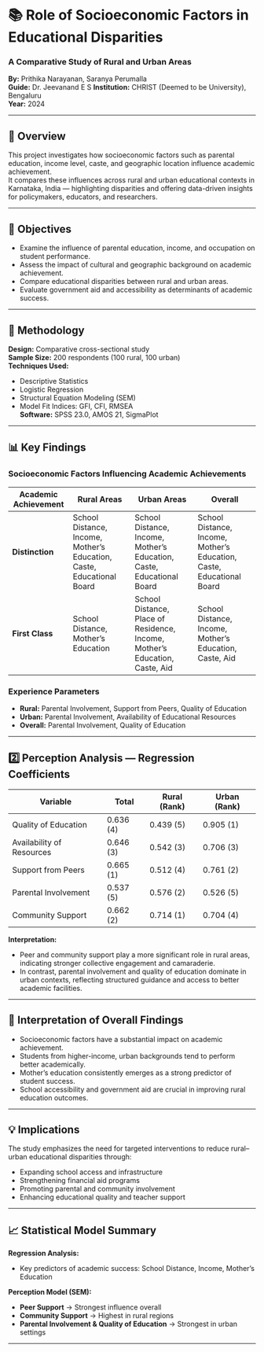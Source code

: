 # 📚 Role of Socioeconomic Factors in Educational Disparities  
### A Comparative Study of Rural and Urban Areas  
**By:** Prithika Narayanan, Saranya Perumalla  
**Guide:** Dr. Jeevanand E S
**Institution:** CHRIST (Deemed to be University), Bengaluru  
**Year:** 2024  

---

## 🧩 Overview  
This project investigates how socioeconomic factors such as parental education, income level, caste, and geographic location influence academic achievement.  
It compares these influences across rural and urban educational contexts in Karnataka, India — highlighting disparities and offering data-driven insights for policymakers, educators, and researchers.

---

## 🎯 Objectives  
- Examine the influence of parental education, income, and occupation on student performance.  
- Assess the impact of cultural and geographic background on academic achievement.  
- Compare educational disparities between rural and urban areas.  
- Evaluate government aid and accessibility as determinants of academic success.

---

## 🧠 Methodology  
**Design:** Comparative cross-sectional study  
**Sample Size:** 200 respondents (100 rural, 100 urban)  
**Techniques Used:**  
- Descriptive Statistics  
- Logistic Regression  
- Structural Equation Modeling (SEM)  
- Model Fit Indices: GFI, CFI, RMSEA  
**Software:** SPSS 23.0, AMOS 21, SigmaPlot

---

## 📊 Key Findings  

### Socioeconomic Factors Influencing Academic Achievements  

| Academic Achievement | Rural Areas | Urban Areas | Overall |
|----------------------|-------------|-------------|---------|
| **Distinction**      | School Distance, Income, Mother’s Education, Caste, Educational Board | School Distance, Income, Mother’s Education, Caste, Educational Board | School Distance, Income, Mother’s Education, Caste, Educational Board |
| **First Class**      | School Distance, Mother’s Education | School Distance, Place of Residence, Income, Mother’s Education, Caste, Aid | School Distance, Income, Mother’s Education, Caste, Aid |

### Experience Parameters  
- **Rural:** Parental Involvement, Support from Peers, Quality of Education  
- **Urban:** Parental Involvement, Availability of Educational Resources  
- **Overall:** Parental Involvement, Quality of Education

---

## 2️⃣ Perception Analysis — Regression Coefficients  

| Variable                     | Total     | Rural (Rank) | Urban (Rank) |
|-----------------------------|-----------|--------------|--------------|
| Quality of Education        | 0.636 (4) | 0.439 (5)    | 0.905 (1)    |
| Availability of Resources   | 0.646 (3) | 0.542 (3)    | 0.706 (3)    |
| Support from Peers          | 0.665 (1) | 0.512 (4)    | 0.761 (2)    |
| Parental Involvement        | 0.537 (5) | 0.576 (2)    | 0.526 (5)    |
| Community Support           | 0.662 (2) | 0.714 (1)    | 0.704 (4)    |

**Interpretation:**  
- Peer and community support play a more significant role in rural areas, indicating stronger collective engagement and camaraderie.  
- In contrast, parental involvement and quality of education dominate in urban contexts, reflecting structured guidance and access to better academic facilities.

---

## 🧠 Interpretation of Overall Findings  
- Socioeconomic factors have a substantial impact on academic achievement.  
- Students from higher-income, urban backgrounds tend to perform better academically.  
- Mother’s education consistently emerges as a strong predictor of student success.  
- School accessibility and government aid are crucial in improving rural education outcomes.

---

## 💡 Implications  
The study emphasizes the need for targeted interventions to reduce rural–urban educational disparities through:  
- Expanding school access and infrastructure  
- Strengthening financial aid programs  
- Promoting parental and community involvement  
- Enhancing educational quality and teacher support

---

## 📈 Statistical Model Summary  

**Regression Analysis:**  
- Key predictors of academic success: School Distance, Income, Mother’s Education  

**Perception Model (SEM):**  
- **Peer Support** → Strongest influence overall  
- **Community Support** → Highest in rural regions  
- **Parental Involvement & Quality of Education** → Strongest in urban settings

---
